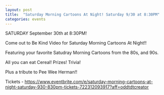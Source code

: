 ```yaml
---
layout: post
title:  "Saturday Morning Cartoons At Night! Saturday 9/30 at 8:30PM"
categories: events
---
```

SATURDAY September 30th at 8:30PM! 

Come out to Be Kind Video for Saturday Morning Cartoons At Night!!

Featuring your favorite Satudray Morning Cartoons from the 80s, and 90s.

All you can eat Cereal! Prizes! Trivia!

Plus a tribute to Pee Wee Herman!!

Tickets - https://www.eventbrite.com/e/saturday-morning-cartoons-at-night-saturday-930-830pm-tickets-722312093917?aff=oddtdtcreator
